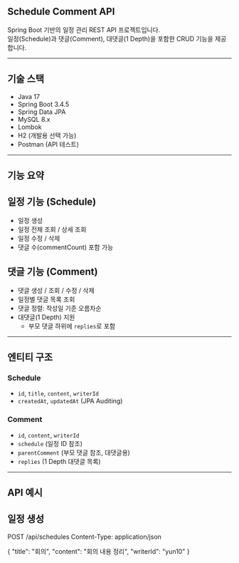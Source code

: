## Schedule Comment API

Spring Boot 기반의 일정 관리 REST API 프로젝트입니다.  
일정(Schedule)과 댓글(Comment), 대댓글(1 Depth)을 포함한 CRUD 기능을 제공합니다.

---

## 기술 스택

- Java 17
- Spring Boot 3.4.5
- Spring Data JPA
- MySQL 8.x
- Lombok
- H2 (개발용 선택 가능)
- Postman (API 테스트)

---

## 기능 요약

## 일정 기능 (Schedule)
- 일정 생성
- 일정 전체 조회 / 상세 조회
- 일정 수정 / 삭제
- 댓글 수(commentCount) 포함 가능

## 댓글 기능 (Comment)
- 댓글 생성 / 조회 / 수정 / 삭제
- 일정별 댓글 목록 조회
- 댓글 정렬: 작성일 기준 오름차순
- 대댓글(1 Depth) 지원
  - 부모 댓글 하위에 `replies`로 포함

---

## 엔티티 구조

### Schedule
- `id`, `title`, `content`, `writerId`
- `createdAt`, `updatedAt` (JPA Auditing)

### Comment
- `id`, `content`, `writerId`
- `schedule` (일정 ID 참조)
- `parentComment` (부모 댓글 참조, 대댓글용)
- `replies` (1 Depth 대댓글 목록)

---

## API 예시

## 일정 생성

POST /api/schedules
Content-Type: application/json

{
  "title": "회의",
  "content": "회의 내용 정리",
  "writerId": "yun10"
}
